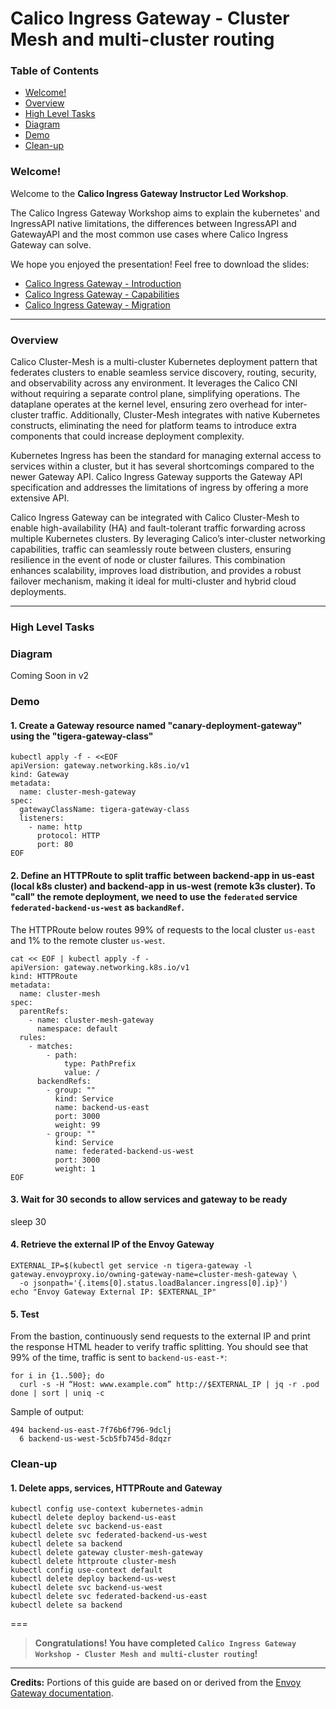 # Calico Ingress Gateway - Cluster Mesh and multi-cluster routing

### Table of Contents

* [Welcome!](#welcome)
* [Overview](#overview)
* [High Level Tasks](#high-level-tasks)
* [Diagram](#diagram)
* [Demo](#demo)
* [Clean-up](#clean-up)


### Welcome!

Welcome to the **Calico Ingress Gateway Instructor Led Workshop**. 

The Calico Ingress Gateway Workshop aims to explain the kubernetes' and IngressAPI native limitations, the differences between IngressAPI and GatewayAPI and the most common use cases where Calico Ingress Gateway can solve.

We hope you enjoyed the presentation! Feel free to download the slides:
- [Calico Ingress Gateway - Introduction](etc/01%20-%20Calico%20Ingress%20Gateway%20-%20Introduction%20-%20WIP.pptx)
- [Calico Ingress Gateway - Capabilities](etc/02%20%20-%20Calico%20Ingress%20Gateway%20-%20Capabilities%20-%20WIP.pptx)
- [Calico Ingress Gateway - Migration](etc/03%20-%20Calico%20Ingress%20Gateway%20-%20Migration%20From%20Ingress%20-%20WIP.pptx)

---

### Overview

Calico Cluster-Mesh is a multi-cluster Kubernetes deployment pattern that federates clusters to enable seamless service discovery, routing, security, and observability across any environment. It leverages the Calico CNI without requiring a separate control plane, simplifying operations. The dataplane operates at the kernel level, ensuring zero overhead for inter-cluster traffic. Additionally, Cluster-Mesh integrates with native Kubernetes constructs, eliminating the need for platform teams to introduce extra components that could increase deployment complexity. 

Kubernetes Ingress has been the standard for managing external access to services within a cluster, but it has several shortcomings compared to the newer Gateway API. Calico Ingress Gateway supports the Gateway API specification and addresses the limitations of ingress by offering a more extensive API. 

Calico Ingress Gateway can be integrated with Calico Cluster-Mesh to enable high-availability (HA) and fault-tolerant traffic forwarding across multiple Kubernetes clusters. By leveraging Calico’s inter-cluster networking capabilities, traffic can seamlessly route between clusters, ensuring resilience in the event of node or cluster failures. This combination enhances scalability, improves load distribution, and provides a robust failover mechanism, making it ideal for multi-cluster and hybrid cloud deployments.

---

### High Level Tasks

### Diagram

Coming Soon in v2


### Demo

#### 1. Create a Gateway resource named "canary-deployment-gateway" using the "tigera-gateway-class"

  ```
  kubectl apply -f - <<EOF
  apiVersion: gateway.networking.k8s.io/v1
  kind: Gateway
  metadata:
    name: cluster-mesh-gateway
  spec:
    gatewayClassName: tigera-gateway-class
    listeners:
      - name: http
        protocol: HTTP
        port: 80
  EOF
  ```

#### 2. Define an HTTPRoute to split traffic between backend-app in us-east (local k8s cluster) and backend-app in us-west (remote k3s cluster). To "call" the remote deployment, we need to use the `federated` service `federated-backend-us-west` as `backandRef`.

The HTTPRoute below routes 99% of requests to the local cluster `us-east` and 1% to the remote cluster `us-west`.

  ```
  cat << EOF | kubectl apply -f -
  apiVersion: gateway.networking.k8s.io/v1
  kind: HTTPRoute
  metadata:
    name: cluster-mesh
  spec:
    parentRefs:
      - name: cluster-mesh-gateway
        namespace: default
    rules:
      - matches:
          - path:
              type: PathPrefix
              value: /
        backendRefs:
          - group: ""
            kind: Service
            name: backend-us-east
            port: 3000
            weight: 99
          - group: ""
            kind: Service
            name: federated-backend-us-west
            port: 3000
            weight: 1
  EOF
  ```

#### 3. Wait for 30 seconds to allow services and gateway to be ready
sleep 30

#### 4. Retrieve the external IP of the Envoy Gateway

  ```
  EXTERNAL_IP=$(kubectl get service -n tigera-gateway -l gateway.envoyproxy.io/owning-gateway-name=cluster-mesh-gateway \
    -o jsonpath='{.items[0].status.loadBalancer.ingress[0].ip}')
  echo "Envoy Gateway External IP: $EXTERNAL_IP"
  ```

#### 5. Test

From the bastion, continuously send requests to the external IP and print the response HTML header to verify traffic splitting. You should see that 99% of the time, traffic is sent to `backend-us-east-*`:

  ```
  for i in {1..500}; do
    curl -s -H “Host: www.example.com” http://$EXTERNAL_IP | jq -r .pod
  done | sort | uniq -c
  ```

  Sample of output:
  ```
  494 backend-us-east-7f76b6f796-9dclj
    6 backend-us-west-5cb5fb745d-8dqzr
  ```

### Clean-up

#### 1. Delete apps, services, HTTPRoute and Gateway

  ```
  kubectl config use-context kubernetes-admin
  kubectl delete deploy backend-us-east
  kubectl delete svc backend-us-east
  kubectl delete svc federated-backend-us-west
  kubectl delete sa backend
  kubectl delete gateway cluster-mesh-gateway
  kubectl delete httproute cluster-mesh
  kubectl config use-context default
  kubectl delete deploy backend-us-west
  kubectl delete svc backend-us-west
  kubectl delete svc federated-backend-us-east
  kubectl delete sa backend
  ```

===
> **Congratulations! You have completed `Calico Ingress Gateway Workshop - Cluster Mesh and multi-cluster routing`!**

---
**Credits:** Portions of this guide are based on or derived from the [Envoy Gateway documentation](https://gateway.envoyproxy.io/docs/tasks/traffic/http-traffic-splitting/).